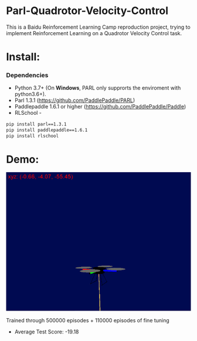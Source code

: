 # Parl-Quadrotor-Velocity-Control
This is a Baidu Reinforcement Learning Camp reproduction project, trying to implement Reinforcement Learning on a Quadrotor Velocity Control task.

# Install:
### Dependencies
- Python 3.7+ (On **Windows**, PARL only supprorts the enviroment with python3.6+). 
- Parl 1.3.1 (https://github.com/PaddlePaddle/PARL)
- Paddlepaddle 1.6.1 or higher (https://github.com/PaddlePaddle/Paddle)
- RLSchool -
```
pip install parl==1.3.1
pip install paddlepaddle==1.6.1
pip install rlschool
``` 


# Demo:
![](quadratorVctrl.gif?raw=True)

Trained through 500000 episodes + 110000 episodes of fine tuning
- Average Test Score: -19.18
